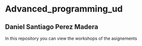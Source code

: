 # Advanced_programming_ud

##  Daniel Santiago Perez Madera 

In this repository you can view the workshops of the asignements
